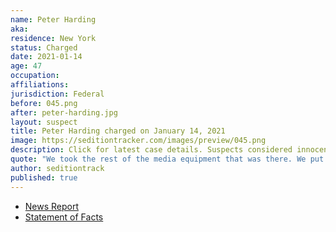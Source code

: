 ```yaml
---
name: Peter Harding
aka:
residence: New York
status: Charged
date: 2021-01-14
age: 47
occupation:
affiliations:
jurisdiction: Federal
before: 045.png
after: peter-harding.jpg
layout: suspect
title: Peter Harding charged on January 14, 2021
image: https://seditiontracker.com/images/preview/045.png
description: Click for latest case details. Suspects considered innocent until proven guilty.
quote: "We took the rest of the media equipment that was there. We put it into a pile. That was a symbolic gesture."
author: seditiontrack
published: true
---
```


- [News Report](https://www.wgrz.com/article/news/local/cheektowaga-man-wanted-by-fbi-taken-into-custody/71-27ec6dc4-ca4c-429f-b0ae-742493622365)
- [Statement of Facts](https://extremism.gwu.edu/sites/g/files/zaxdzs2191/f/Peter%20Harding%20Statement%20of%20Facts.pdf)
